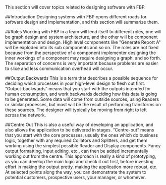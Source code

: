 This section will cover topics related to designing software with FBP.

##Introduction
Designing systems with FBP opens different roads for software design and implementation, and this section will summarize them.

##Roles
Working with FBP in a team will lend itself to different roles, one will be graph design and system architecture, and the other will be component implementation and design. High level components like "Generate Report A" will be exploded into its sub components and so on. The roles are not fixed because from the perspective of a component implementer designing the inner workings of a component may require designing a graph, and so forth. The separation of concerns is very important because problems are easier to slice and less communication overhead will occur.

##Output Backwards
This is a term that describes a possible sequence for deciding which processes in your high-level design to flesh out first.  “Output-backwards” means that you start with the outputs intended for human consumption, and work backwards deciding how this data is going to be generated. Some data will come from outside sources, using Readers or similar processes, but most will be the result of performing transforms on these sources. The designer will typically be moving from right to left across the network.

##Centre Out
This is also a useful way of developing an application, and also allows the application to be delivered in stages.  “Centre-out” means that you start with the core processes, usually the ones which do business logic, together with any required Collators and Splitters, and get them working using the simplest possible Reader and Display components. Fancy output formatting, input editing, etc., can then be added incrementally working out from the centre. This approach is really a kind of prototyping, as you can develop the main logic and check it out first, before investing effort in making the output pretty, making the application more robust, etc. At selected points along the way, you can demonstrate the system to potential customers, prospective users, your manager, or whomever.
